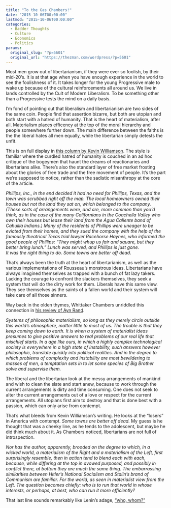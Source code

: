 ```yaml
---
title: "To the Gas Chambers!"
date: "2015-10-06T00:00:00"
lastmod: "2015-10-06T00:00:00"
categories:
  - Badder Thoughts
  - Culture
  - Economics
  - Politics
params:
  original_slug: "?p=5601"
  original_url: "https://thezman.com/wordpress/?p=5601"
---
```


Most men grow out of libertarianism, if they were ever so foolish, by
their mid-20’s. It is at that age when you have enough experience in the
world to see the foolishness of it. It takes longer for the young
Progressive male to wake up because of the cultural reinforcements all
around us. We live in lands controlled by the Cult of Modern Liberalism.
To be something other than a Progressive tests the mind on a daily
basis.

I’m fond of pointing out that liberalism and libertarianism are two
sides of the same coin. People find that assertion bizarre, but both are
utopian and both start with a hatred of humanity. That is the heart of
materialism, after all. Materialism places efficency at the top of the
moral hierarchy and people somewhere further down. The main difference
between the faiths is the the liberal hates all men equally, while the
libertarian simply detests the unfit.

This is on full display in <a
href="http://www.global.nationalreview.com/article/425116/mobility-globalization-poverty-solution"
rel="noopener" target="_blank">this column by Kevin Williamson</a>. The
style is familiar where the curdled hatred of humanity is couched in an
ad hoc critique of the bogeymen that haunt the dreams of reactionaries
and libertarians alike. There’s also the standard layer of free market
frosting about the glories of free trade and the free movement of
people. It’s the part we’re supposed to notice, rather than the sadistic
misanthropy at the core of the article.

*Phillips, Inc., in the end decided it had no need for Phillips, Texas,
and the town was scrubbed right off the map. The local homeowners owned
their houses but not the land they sat on, which belonged to the
company. (These sorts of arrangements were, and are, more common than
you’d think, as in the case of the many Californians in the Coachella
Valley who own their houses but lease their land from the Agua Caliente
band of Cahuilla Indians.) Many of the residents of Phillips were
uneager to be evicted from their homes, and they sued the company with
the help of the famously theatrical Texas trial lawyer Racehorse Haynes,
who informed the good people of Phillips: “They might whup us fair and
square, but they better bring lunch.” Lunch was served, and Phillips is
just gone.*  
*It was the right thing to do. Some towns are better off dead.*

That’s always been the truth at the heart of libertarianism, as well as
the various implementations of Rousseau’s monstrous ideas. Libertarians
have always imagined themselves as trapped with a bunch of fat lazy
takers. Lacking the courage to confront the slackers themselves, they
seek a system that will do the dirty work for them. Liberals have this
same view. They see themselves as the saints of a fallen world and their
system will take care of all those sinners.

Way back in the olden thymes, Whittaker Chambers unriddled this
connection in
<a href="http://www.orthodoxytoday.org/articles2/ChambersAynRand.php"
rel="noopener" target="_blank">his review of Ayn Rand</a>.

*Systems of philosophic materialism, so long as they merely circle
outside this world’s atmosphere, matter little to most of us. The
trouble is that they keep coming down to earth. It is when a system of
materialist ideas presumes to give positive answers to real problems of
our real life that mischief starts. In a age like ours, in which a
highly complex technological society is everywhere in a high state of
instability, such answers however philosophic, translate quickly into
political realities. And in the degree to which problems of complexity
and instability are most bewildering to masses of men, a temptation sets
in to let some species of Big Brother solve and supervise them.*

The liberal and the libertarian look at the messy arrangements of
mankind and wish to clean the slate and start anew, because to work
through the current arrangements is dirty and time consuming. One does
not seek to alter the current arrangements out of a love or respect for
the current arrangements. All utopians first aim to destroy and that is
done best with a passion, which can only arise from contempt.

That’s what bleeds from Kevin Williamson’s writing. He looks at the
“losers” in America with contempt. *Some towns are better off dead.* My
guess is he thought that was a cheeky line, as he tends to the
adolescent, but maybe he did think much about it. As Chambers noticed,
libertarians are not full of introspection.

*Nor has the author, apparently, brooded on the degree to which, in a
wicked world, a materialism of the Right and a materialism of the Left,
first surprisingly resemble, then in action tend to blend each with
each, because, while differing at the top in avowed purposed, and
possibly in conflict there, at bottom they are much the same thing. The
embarrassing similarities between Hitler’s National Socialism and
Stalin’s brand of Communism are familiar. For the world, as seen in
materialist view from the Left. The question becomes chiefly: who is to
run that world in whose interests, or perhaps, at best, who can run it
more efficiently?*

That last line sounds remarkably like Lenin’s adage,
<a href="https://en.wikipedia.org/wiki/Who,_whom%3F" rel="noopener"
target="_blank">“who, whom?”</a>
